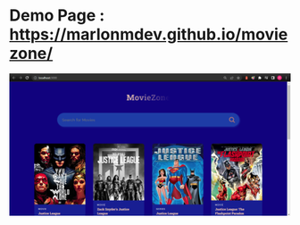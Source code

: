 # Demo Page : https://marlonmdev.github.io/moviezone/

![image-description](https://github.com/marlonmdev/moviezone/blob/main/public/moviezone-hp.png)
